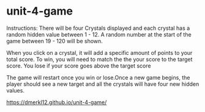 # unit-4-game

Instructions: There will be four Crystals displayed and each crystal has a random hidden value between 1 - 12. A random number at the start of the game between 19 - 120 will be shown.

When you click on a crystal, it will add a specific amount of points to your total score. To win, you will need to match the the your score to the target score. You lose if your score goes above the target score

The game will restart once you win or lose.Once a new game begins, the player should see a new target and all the crystals will have four new hidden values.

https://dmerkl12.github.io/unit-4-game/